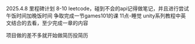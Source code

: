 2025.4.8 里程碑计划
8-10 leetcode，碰到不会的api记得做笔记，并且进行尝试
午饭时间加晚饭时间 争取完成一节games101的课
11点-睡觉 unity系列教程中英文结合的去看，至少完成一章的内容

项目做的差不多就开始做简历投简历